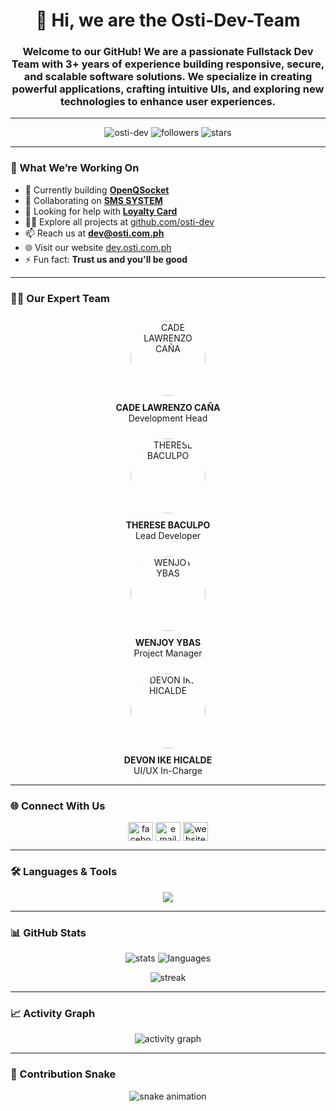 <h1 align="center">👋 Hi, we are the Osti-Dev-Team</h1>
<h3 align="center">
Welcome to our GitHub!  
We are a passionate <b>Fullstack Dev Team</b> with 3+ years of experience building <b>responsive</b>, <b>secure</b>, and <b>scalable</b> software solutions.  
We specialize in creating powerful applications, crafting intuitive UIs, and exploring new technologies to enhance user experiences.
</h3>

---

<p align="center">
  <img src="https://komarev.com/ghpvc/?username=osti-dev&label=Profile%20views&color=0e75b6&style=flat" alt="osti-dev" />
  <img src="https://img.shields.io/github/followers/osti-dev?label=Followers&style=flat" alt="followers"/>
  <img src="https://img.shields.io/github/stars/osti-dev?label=Stars&style=flat" alt="stars"/>
</p>

---

### 🚀 What We’re Working On
- 🔭 Currently building **[OpenQSocket](https://github.com/osti-dev/OpenQSocket)**  
- 👯 Collaborating on **[SMS SYSTEM](https://github.com/osti-dev/DBP_SMS_SYSTEM)**  
- 🤝 Looking for help with **[Loyalty Card](https://github.com/osti-dev/TOYOTA_LOYALTYCARD)**  
- 👨‍💻 Explore all projects at [github.com/osti-dev](https://github.com/osti-dev)  
- 📫 Reach us at **dev@osti.com.ph**  
- 🌐 Visit our website [dev.osti.com.ph](https://dev.osti.com.ph)  
- ⚡ Fun fact: **Trust us and you'll be good**  

---

### 🧑‍💻 Our Expert Team
<p align="center">
  <img src="https://dev.osti.com.ph/cade.png" alt="CADE LAWRENZO CAÑA" width="120" height="120" style="border-radius:50%;margin:10px;"/>  
  <br><b>CADE LAWRENZO CAÑA</b><br>Development Head
</p>

<p align="center">
  <img src="https://dev.osti.com.ph/therese.jpg" alt="THERESE BACULPO" width="120" height="120" style="border-radius:50%;margin:10px;"/>  
  <br><b>THERESE BACULPO</b><br>Lead Developer
</p>

<p align="center">
  <img src="https://dev.osti.com.ph/wenjoy.png" alt="WENJOY YBAS" width="120" height="120" style="border-radius:50%;margin:10px;"/>  
  <br><b>WENJOY YBAS</b><br>Project Manager
</p>

<p align="center">
  <img src="https://dev.osti.com.ph/ike.png" alt="DEVON IKE HICALDE" width="120" height="120" style="border-radius:50%;margin:10px;"/>  
  <br><b>DEVON IKE HICALDE</b><br>UI/UX In-Charge
</p>

---

### 🌐 Connect With Us
<p align="center">
<a href="https://facebook.com" target="blank"><img align="center" src="https://raw.githubusercontent.com/rahuldkjain/github-profile-readme-generator/master/src/images/icons/Social/facebook.svg" alt="facebook" height="30" width="40" /></a>
<a href="mailto:dev@osti.com.ph" target="blank"><img align="center" src="https://cdn-icons-png.flaticon.com/512/732/732200.png" alt="email" height="30" width="40" /></a>
<a href="https://dev.osti.com.ph" target="blank"><img align="center" src="https://cdn-icons-png.flaticon.com/512/841/841364.png" alt="website" height="30" width="40" /></a>
</p>

---

### 🛠 Languages & Tools
<p align="center">
  <img src="https://skillicons.dev/icons?i=html,css,js,react,php,laravel,nodejs,express,mysql,postgresql,sqlite,docker,git,linux,figma,blender,arduino,androidstudio,java,kotlin,c,cpp,cs,python" />
</p>

---

### 📊 GitHub Stats
<p align="center">
  <img src="https://github-readme-stats.vercel.app/api?username=osti-dev&show_icons=true&theme=radical" alt="stats" />
  <img src="https://github-readme-stats.vercel.app/api/top-langs/?username=osti-dev&layout=compact&theme=radical" alt="languages" />
</p>

<p align="center">
  <img src="https://github-readme-streak-stats.herokuapp.com/?user=osti-dev&theme=radical" alt="streak"/>
</p>

---

### 📈 Activity Graph
<p align="center">
  <img src="https://github-readme-activity-graph.vercel.app/graph?username=osti-dev&theme=react-dark&hide_border=true&area=true" alt="activity graph"/>
</p>

---

### 🐍 Contribution Snake
<p align="center">
  <img src="https://github.com/osti-dev/osti-dev/blob/output/github-contribution-grid-snake.svg" alt="snake animation"/>
</p>
